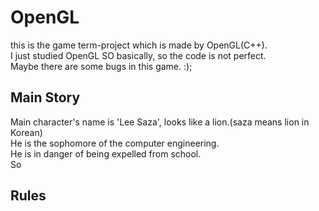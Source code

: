 # OpenGL

this is the game term-project which is made by OpenGL(C++).<br>
I just studied OpenGL SO basically, so the code is not perfect.<br>
Maybe there are some bugs in this game. :);


## Main Story

Main character's name is 'Lee Saza', looks like a lion.(saza means lion in Korean)<br>
He is the sophomore of the computer engineering.<br>
He is in danger of being expelled from school.<br>
So 



## Rules
